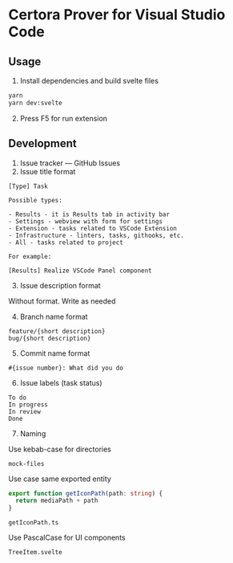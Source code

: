 # Certora Prover for Visual Studio Code

## Usage

1. Install dependencies and build svelte files
```sh
yarn
yarn dev:svelte
```

2. Press F5 for run extension

## Development

1. Issue tracker — GitHub Issues
2. Issue title format

```
[Type] Task

Possible types:

- Results - it is Results tab in activity bar
- Settings - webview with form for settings
- Extension - tasks related to VSCode Extension
- Infrastructure - linters, tasks, githooks, etc.
- All - tasks related to project

For example:

[Results] Realize VSCode Panel component
```
3. Issue description format

Without format. Write as needed

4. Branch name format

```
feature/{short description}
bug/{short description}
```

5. Commit name format

```
#{issue number}: What did you do
```

6. Issue labels (task status)

```
To do
In progress
In review
Done
```

7. Naming

Use kebab-case for directories
```
mock-files
```

Use case same exported entity
```ts
export function getIconPath(path: string) {
  return mediaPath + path
}
```
```
getIconPath.ts
```

Use PascalCase for UI components
```
TreeItem.svelte
```
